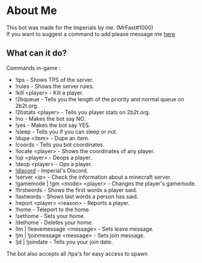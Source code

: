 # About Me

This bot was made for the Imperials by me. (MrFast#1000)<br />
If you want to suggest a command to add please message me [here](https://discord.gg/3QG8tt4PTQ)

## What can it do?

Commands in-game :
* !tps - Shows TPS of the server.
* !rules - Shows the server rules.
* !kill \<player> - Kill a player.
* !2bqueue - Tells you the length of the priority and normal queue on 2b2t.org.
* !2bstats \<player> - Tells you player stats on 2b2t.org.
* !no - Makes the bot say NO.
* !yes - Makes the bot say YES.
* !sleep - Tells you if you can sleep or not.
* !dupe \<item> - Dupe an item.
* !coords - Tells you bot coordinates.
* !locate \<player> - Shows the coordinates of any player.
* !op \<player> - Deops a player.
* !deop \<player> - Ops a player.
* [!discord](https://discord.gg/3QG8tt4PTQ) - Imperial's Discord.
* !server \<ip> - Check the information about a minecraft server.
* !gamemode \| !gm \<mode> \<player> - Сhanges the player's gamemode.
* !firstwords - Shows the first words a player said.
* !lastwords - Shows last words a person has said.
* !report \<player> \<reason> - Reports a player.
* !home - Teleport to the home.
* !sethome - Sets your home.
* !delhome - Deletes your home.
* !lm \| !leavemessage \<message> - Sets leave message.
* !jm \| !joinmessage \<message> - Sets join message.
* !jd \| !joindate - Tells you your join date.

The bot also accepts all /tpa's for easy access to spawn

